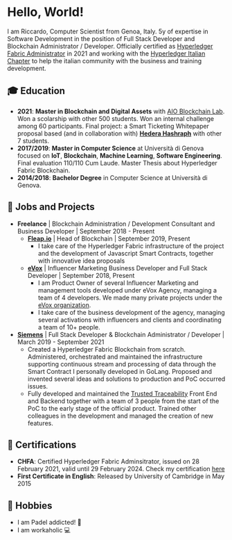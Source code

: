 # Hello, World!

I am Riccardo, Computer Scientist from Genoa, Italy. 5y of expertise in Software Development in the position of Full Stack Developer and Blockchain Administrator / Developer.
Officially certified as [Hyperledger Fabric Administrator](https://www.credly.com/badges/643053e7-54b2-40ea-8454-a0b589364e22?source=linked_in_profile) in 2021 and working with the [Hyperledger Italian Chapter](https://github.com/hyperledger) to help the italian community with the business and training development.


## 🎓 Education
* **2021**: **Master in Blockchain and Digital Assets** with [AIO Blockchain Lab](https://www.linkedin.com/company/ai1project19/). Won a scolarship with other 500 students. Won an internal challenge among 60 participants. Final project:  a Smart Ticketing Whitepaper proposal based  (and in collaboration with) **[Hedera Hashraph](https://hedera.com/)** with other 7 students.
* **2017/2019**: **Master in Computer Science** at Università di Genova focused on **IoT**, **Blockchain**, **Machine Learning**, **Software Engineering**. Final evaluation 110/110 Cum Laude. Master Thesis about Hyperledger Fabric Blockchain.
* **2014/2018**: **Bachelor Degree** in Computer Science at Università di Genova.

## 🏢 Jobs and Projects
* **Freelance** | Blockchain Administration / Development Consultant and Business Developer | September 2018 - Present
  * **[Fleap.io](https://fleap.io/)** | Head of Blockchain | September 2019, Present
    * I take care of the Hyperledger Fabric infrastructure of the project and the development of Javascript Smart Contracts, together with innovative idea proposals
  * **[eVox](https://evox.gg/)** | Influencer Marketing Business Developer and Full Stack Developer  | September 2018, Present
    * I am Product Owner of several Influencer Marketing and management tools developed under eVox Agency, managing a team of 4 developers. We made many private projects under the [eVox organization](https://github.com/eVox-gg).
    * I take care of the business development of the agency, managing several activations with influencers and clients and coordinating a team of 10+ people.
* **[Siemens](https://new.siemens.com/global/en/markets/food-beverage/exclusive-area/blockchain-iot.html)** | Full Stack Developer & Blockchain Administrator / Developer | March 2019 - September 2021
  * Created a Hyperledger Fabric Blockchain from scratch. Administered, orchestrated and maintained the infrastructure supporting continuous stream and processing of data through the Smart Contract I personally developed in GoLang. Proposed and invented several ideas and solutions to production and PoC occurred issues.
  * Fully developed and maintained the [Trusted Traceability](https://new.siemens.com/global/en/markets/food-beverage/exclusive-area/blockchain-iot.html) Front End and Backend together with a team of 3 people from the start of the PoC to the early stage of the official product. Trained other colleagues in the development and managed the creation of new features.

## 📜 Certifications
* **CHFA**: Certified Hyperledger Fabric Adminsitrator, issued on 28 February 2021, valid until 29 February 2024. Check my certification [here](https://www.credly.com/badges/643053e7-54b2-40ea-8454-a0b589364e22?source=linked_in_profile)
* **First Certificate in English**: Released by University of Cambridge in May 2015


## 🌟 Hobbies
  - I am Padel addicted! 🎾
  - I am workaholic 💻